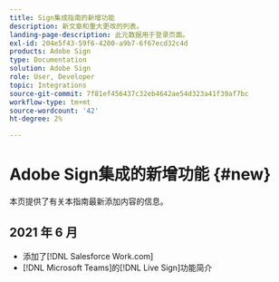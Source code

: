 ```yaml
---
title: Sign集成指南的新增功能
description: 新文章和重大更改的列表。
landing-page-description: 此元数据用于登录页面。
exl-id: 204e5f43-59f6-4200-a9b7-6f67ecd32c4d
products: Adobe Sign
type: Documentation
solution: Adobe Sign
role: User, Developer
topic: Integrations
source-git-commit: 7f81ef456437c32eb4642ae54d323a41f39af7bc
workflow-type: tm+mt
source-wordcount: '42'
ht-degree: 2%

---
```


# Adobe Sign集成的新增功能 {#new}

本页提供了有关本指南最新添加内容的信息。

## 2021 年 6 月

* 添加了[!DNL Salesforce Work.com]
* [!DNL Microsoft Teams]的[!DNL Live Sign]功能简介


